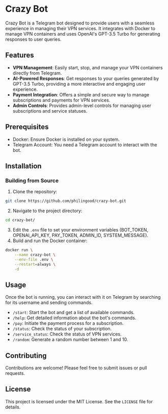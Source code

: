 # Crazy Bot

Crazy Bot is a Telegram bot designed to provide users with a seamless experience in managing their VPN services. It integrates with Docker to manage VPN containers and uses OpenAI's GPT-3.5 Turbo for generating responses to user queries.

## Features
- **VPN Management**: Easily start, stop, and manage your VPN containers directly from Telegram.
- **AI-Powered Responses**: Get responses to your queries generated by GPT-3.5 Turbo, providing a more interactive and engaging user experience.
- **Payment Integration**: Offers a simple and secure way to manage subscriptions and payments for VPN services.
- **Admin Controls**: Provides admin-level controls for managing user subscriptions and service statuses.

## Prerequisites

- Docker: Ensure Docker is installed on your system.
- Telegram Account: You need a Telegram account to interact with the bot.

## Installation

### Building from Source

1. Clone the repository:
```bash
git clone https://github.com/philingood/crazy-bot.git
```

2. Navigate to the project directory:
```bash
cd crazy-bot/
```

3. Edit the `.env` file to set your environment variables (BOT_TOKEN, OPENAI_API_KEY, PAY_TOKEN, ADMIN_ID, SYSTEM_MESSAGE).
4. Build and run the Docker container:
```bash
docker run \
    --name crazy-bot \
    --env-file .env \
    --restart=always \
    -d 
```

## Usage

Once the bot is running, you can interact with it on Telegram by searching for its username and sending commands.

- `/start`: Start the bot and get a list of available commands.
- `/help`: Get detailed information about the bot's commands.
- `/pay`: Initiate the payment process for a subscription.
- `/status`: Check the status of your subscription.
- `/service_status`: Check the status of VPN services.
- `/random`: Generate a random number between 1 and 10.

## Contributing

Contributions are welcome! Please feel free to submit issues or pull requests.

## License

This project is licensed under the MIT License. See the `LICENSE` file for details.

